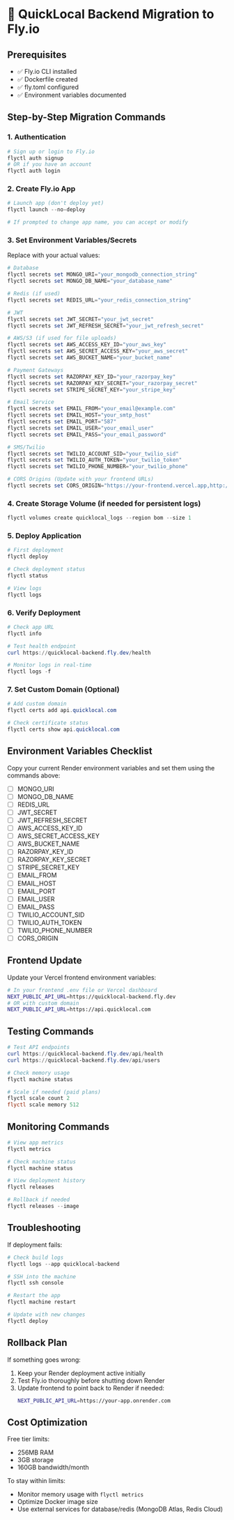 # 🚀 QuickLocal Backend Migration to Fly.io

## **Prerequisites**
- ✅ Fly.io CLI installed
- ✅ Dockerfile created
- ✅ fly.toml configured
- ✅ Environment variables documented

## **Step-by-Step Migration Commands**

### **1. Authentication**
```powershell
# Sign up or login to Fly.io
flyctl auth signup
# OR if you have an account
flyctl auth login
```

### **2. Create Fly.io App**
```powershell
# Launch app (don't deploy yet)
flyctl launch --no-deploy

# If prompted to change app name, you can accept or modify
```

### **3. Set Environment Variables/Secrets**
Replace with your actual values:

```powershell
# Database
flyctl secrets set MONGO_URI="your_mongodb_connection_string"
flyctl secrets set MONGO_DB_NAME="your_database_name"

# Redis (if used)
flyctl secrets set REDIS_URL="your_redis_connection_string"

# JWT
flyctl secrets set JWT_SECRET="your_jwt_secret"
flyctl secrets set JWT_REFRESH_SECRET="your_jwt_refresh_secret"

# AWS/S3 (if used for file uploads)
flyctl secrets set AWS_ACCESS_KEY_ID="your_aws_key"
flyctl secrets set AWS_SECRET_ACCESS_KEY="your_aws_secret"
flyctl secrets set AWS_BUCKET_NAME="your_bucket_name"

# Payment Gateways
flyctl secrets set RAZORPAY_KEY_ID="your_razorpay_key"
flyctl secrets set RAZORPAY_KEY_SECRET="your_razorpay_secret"
flyctl secrets set STRIPE_SECRET_KEY="your_stripe_key"

# Email Service
flyctl secrets set EMAIL_FROM="your_email@example.com"
flyctl secrets set EMAIL_HOST="your_smtp_host"
flyctl secrets set EMAIL_PORT="587"
flyctl secrets set EMAIL_USER="your_email_user"
flyctl secrets set EMAIL_PASS="your_email_password"

# SMS/Twilio
flyctl secrets set TWILIO_ACCOUNT_SID="your_twilio_sid"
flyctl secrets set TWILIO_AUTH_TOKEN="your_twilio_token"
flyctl secrets set TWILIO_PHONE_NUMBER="your_twilio_phone"

# CORS Origins (Update with your frontend URLs)
flyctl secrets set CORS_ORIGIN="https://your-frontend.vercel.app,http://localhost:3000"
```

### **4. Create Storage Volume (if needed for persistent logs)**
```powershell
flyctl volumes create quicklocal_logs --region bom --size 1
```

### **5. Deploy Application**
```powershell
# First deployment
flyctl deploy

# Check deployment status
flyctl status

# View logs
flyctl logs
```

### **6. Verify Deployment**
```powershell
# Check app URL
flyctl info

# Test health endpoint
curl https://quicklocal-backend.fly.dev/health

# Monitor logs in real-time
flyctl logs -f
```

### **7. Set Custom Domain (Optional)**
```powershell
# Add custom domain
flyctl certs add api.quicklocal.com

# Check certificate status
flyctl certs show api.quicklocal.com
```

## **Environment Variables Checklist**

Copy your current Render environment variables and set them using the commands above:

- [ ] MONGO_URI
- [ ] MONGO_DB_NAME  
- [ ] REDIS_URL
- [ ] JWT_SECRET
- [ ] JWT_REFRESH_SECRET
- [ ] AWS_ACCESS_KEY_ID
- [ ] AWS_SECRET_ACCESS_KEY
- [ ] AWS_BUCKET_NAME
- [ ] RAZORPAY_KEY_ID
- [ ] RAZORPAY_KEY_SECRET
- [ ] STRIPE_SECRET_KEY
- [ ] EMAIL_FROM
- [ ] EMAIL_HOST
- [ ] EMAIL_PORT
- [ ] EMAIL_USER
- [ ] EMAIL_PASS
- [ ] TWILIO_ACCOUNT_SID
- [ ] TWILIO_AUTH_TOKEN
- [ ] TWILIO_PHONE_NUMBER
- [ ] CORS_ORIGIN

## **Frontend Update**

Update your Vercel frontend environment variables:

```bash
# In your frontend .env file or Vercel dashboard
NEXT_PUBLIC_API_URL=https://quicklocal-backend.fly.dev
# OR with custom domain
NEXT_PUBLIC_API_URL=https://api.quicklocal.com
```

## **Testing Commands**

```powershell
# Test API endpoints
curl https://quicklocal-backend.fly.dev/api/health
curl https://quicklocal-backend.fly.dev/api/users

# Check memory usage
flyctl machine status

# Scale if needed (paid plans)
flyctl scale count 2
flyctl scale memory 512
```

## **Monitoring Commands**

```powershell
# View app metrics
flyctl metrics

# Check machine status
flyctl machine status

# View deployment history  
flyctl releases

# Rollback if needed
flyctl releases --image
```

## **Troubleshooting**

If deployment fails:

```powershell
# Check build logs
flyctl logs --app quicklocal-backend

# SSH into the machine
flyctl ssh console

# Restart the app
flyctl machine restart

# Update with new changes
flyctl deploy
```

## **Rollback Plan**

If something goes wrong:

1. Keep your Render deployment active initially
2. Test Fly.io thoroughly before shutting down Render
3. Update frontend to point back to Render if needed:
   ```bash
   NEXT_PUBLIC_API_URL=https://your-app.onrender.com
   ```

## **Cost Optimization**

Free tier limits:
- 256MB RAM
- 3GB storage
- 160GB bandwidth/month

To stay within limits:
- Monitor memory usage with `flyctl metrics`
- Optimize Docker image size
- Use external services for database/redis (MongoDB Atlas, Redis Cloud)
